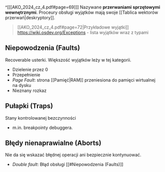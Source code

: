 ^[[[AKO_2024_cz_4.pdf#page=69]]]
Nazywane **przerwaniami sprzętowymi wewnętrznymi**. Proceury obsługi wyjątków mają swoje [[Tablica wektorów przerwań|deskryptory]].


> [[AKO_2024_cz_4.pdf#page=72|Przykładowe wyjątki]]
> https://wiki.osdev.org/Exceptions - lista wyjątków wraz z typami


## Niepowodzenia (Faults)
Recoverable usterki. Większość wyjątków leży w tej kategorii.
- Dzielenie przez 0
- Przepełnienie
- *Page Fault*: strona [[Pamięć|RAM]] przeniesiona do pamięci wirtualnej na dysku
- Nieznany rozkaz

## Pułapki (Traps)
Stany kontrolowanej bezczynności
- m.in. breakpointy debuggera.
## Błędy nienaprawialne (Aborts)
Nie da się wskazać błędnej operacji ani bezpiecznie kontynuować.
- *Double fault*: Błąd obsługi [[#Niepowodzenia (Faults)]]